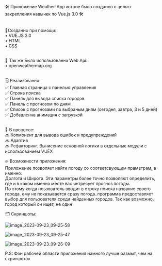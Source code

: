 <br>🛠 Приложение Weather-App котоое было созданно с целью закрепления навычек по Vue.js 3.0 🛠

<br>🧰Созданно при помощи:
<br>• VUE.JS 3.0
<br>• HTML 
<br>• CSS

<br>🔌 Так же Было использованно Web Api:
<br>• openweathermap.org

<br>🗒 Реализованно:
<br>✅ Главная страница с панелью управления
<br>✅ Строка поиска
<br>✅ Панель для вывода списка городов
<br>✅ Панель с прогнозом по дням
<br>✅ Список с прогнозами по выбраным дням (сегодня, завтра, 3 и 5 дней)
<br>✅ Добавленна анимация с загрузкой

<br>📌 В процессе:
<br>🔜 Копмонент для вывода ошибок и предупреждений
<br>🔜 Адаптив
<br>🔜 Рефакторинг. Вынисение основной логики в отдельные модули с использованием VUEX

❇️ Возможности приложения:
<br>Приложение позволяет найти погоду со соответсвующим праметрам, а именно:
<br>Долгота и Широта. Эти параметры более точно позволяют определить, где и в каком именно месте вас интресует прогноз погоды.
<br>По этому когда поьзователь вводит в строку поиска название своего города, ему не показывается сразу погода..программа предоставляет выбор для пользователя среди найденных городов. Так как возможно, город который он ищет, не один

🗂 Скриншоты:


![image_2023-09-23_09-25-58](https://github.com/CJmean4ik/Weather-App/assets/107434248/97c0f31e-8a36-40bf-bee0-f1d647bcb6a2)

![image_2023-09-23_09-25-47](https://github.com/CJmean4ik/Weather-App/assets/107434248/ef2ecdd8-ac89-4a2e-aa10-809a264e7c82)

![image_2023-09-23_09-26-09](https://github.com/CJmean4ik/Weather-App/assets/107434248/c50d6559-1240-4578-9145-2a2e259de286)

P.S: Фон рабочей области приложения намного лучше размыт, чем на скриншотах 
